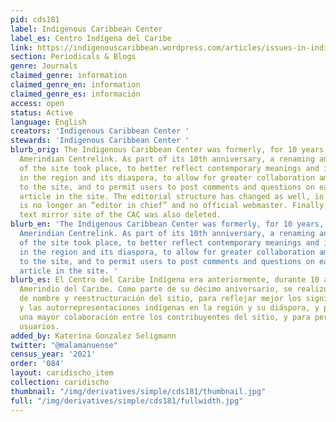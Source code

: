 ```yaml
---
pid: cds181
label: Indigenous Caribbean Center
label_es: Centro Indígena del Caribe
link: https://indigenouscaribbean.wordpress.com/articles/issues-in-indigenous-caribbean-studies/
section: Periodicals & Blogs
genre: Journals
claimed_genre: information
claimed_genre_en: information
claimed_genre_es: información
access: open
status: Active
language: English
creators: 'Indigenous Caribbean Center '
stewards: 'Indigenous Caribbean Center '
blurb_orig: The Indigenous Caribbean Center was formerly, for 10 years, the Caribbean
  Amerindian Centrelink. As part of its 10th anniversary, a renaming and restructuring
  of the site took place, to better reflect contemporary meanings and indigenous self-representations
  in the region and its diaspora, to allow for greater collaboration among the contributors
  to the site, and to permit users to post comments and questions on each page and
  article in the site. The editorial structure has changed as well, in that there
  is no longer an “editor in chief” and no official webmaster. Finally, the plain
  text mirror site of the CAC was also deleted.
blurb_en: 'The Indigenous Caribbean Center was formerly, for 10 years, the Caribbean
  Amerindian Centrelink. As part of its 10th anniversary, a renaming and restructuring
  of the site took place, to better reflect contemporary meanings and indigenous self-representations
  in the region and its diaspora, to allow for greater collaboration among the contributors
  to the site, and to permit users to post comments and questions on each page and
  article in the site. '
blurb_es: El Centro del Caribe Indígena era anteriormente, durante 10 años, el Centrelink
  Amerindio del Caribe. Como parte de su décimo aniversario, se realizó un cambio
  de nombre y reestructuración del sitio, para reflejar mejor los significados contemporáneos
  y las autorrepresentaciones indígenas en la región y su diáspora, y para permitir
  una mayor colaboración entre los contribuyentes del sitio, y para permitir a los
  usuarios.
added_by: Katerina Gonzalez Seligmann
twitter: "@malamanuense"
census_year: '2021'
order: '084'
layout: caridischo_item
collection: caridischo
thumbnail: "/img/derivatives/simple/cds181/thumbnail.jpg"
full: "/img/derivatives/simple/cds181/fullwidth.jpg"
---
```


